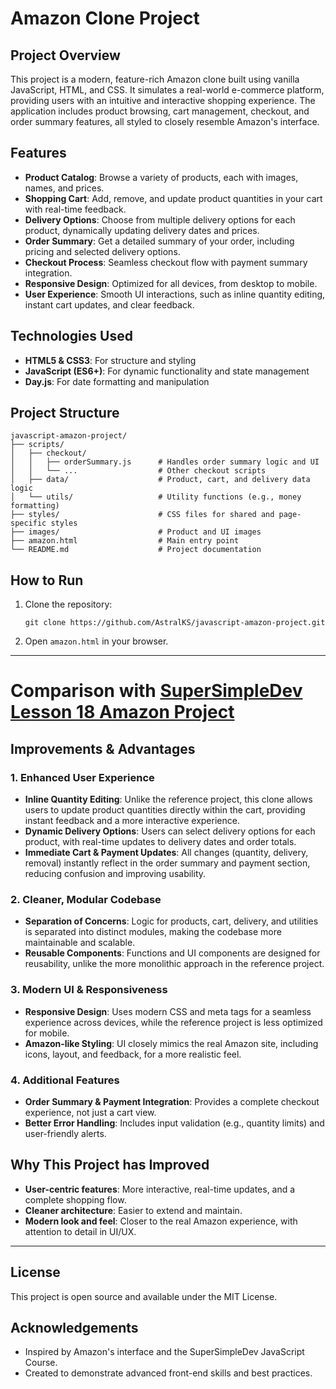 # Amazon Clone Project

## Project Overview
This project is a modern, feature-rich Amazon clone built using vanilla JavaScript, HTML, and CSS. It simulates a real-world e-commerce platform, providing users with an intuitive and interactive shopping experience. The application includes product browsing, cart management, checkout, and order summary features, all styled to closely resemble Amazon's interface.

## Features
- **Product Catalog**: Browse a variety of products, each with images, names, and prices.
- **Shopping Cart**: Add, remove, and update product quantities in your cart with real-time feedback.
- **Delivery Options**: Choose from multiple delivery options for each product, dynamically updating delivery dates and prices.
- **Order Summary**: Get a detailed summary of your order, including pricing and selected delivery options.
- **Checkout Process**: Seamless checkout flow with payment summary integration.
- **Responsive Design**: Optimized for all devices, from desktop to mobile.
- **User Experience**: Smooth UI interactions, such as inline quantity editing, instant cart updates, and clear feedback.

## Technologies Used
- **HTML5 & CSS3**: For structure and styling
- **JavaScript (ES6+)**: For dynamic functionality and state management
- **Day.js**: For date formatting and manipulation

## Project Structure
```
javascript-amazon-project/
├── scripts/
│   ├── checkout/
│   │   ├── orderSummary.js      # Handles order summary logic and UI
│   │   └── ...                  # Other checkout scripts
│   ├── data/                    # Product, cart, and delivery data logic
│   └── utils/                   # Utility functions (e.g., money formatting)
├── styles/                      # CSS files for shared and page-specific styles
├── images/                      # Product and UI images
├── amazon.html                  # Main entry point
└── README.md                    # Project documentation
```

## How to Run
1. Clone the repository:
   ```
   git clone https://github.com/AstralKS/javascript-amazon-project.git
   ```
2. Open `amazon.html` in your browser.

---

# Comparison with [SuperSimpleDev Lesson 18 Amazon Project](https://github.com/SuperSimpleDev/javascript-course/tree/main/2-copy-of-code/lesson-18)

## Improvements & Advantages

### 1. **Enhanced User Experience**
- **Inline Quantity Editing**: Unlike the reference project, this clone allows users to update product quantities directly within the cart, providing instant feedback and a more interactive experience.
- **Dynamic Delivery Options**: Users can select delivery options for each product, with real-time updates to delivery dates and order totals.
- **Immediate Cart & Payment Updates**: All changes (quantity, delivery, removal) instantly reflect in the order summary and payment section, reducing confusion and improving usability.

### 2. **Cleaner, Modular Codebase**
- **Separation of Concerns**: Logic for products, cart, delivery, and utilities is separated into distinct modules, making the codebase more maintainable and scalable.
- **Reusable Components**: Functions and UI components are designed for reusability, unlike the more monolithic approach in the reference project.

### 3. **Modern UI & Responsiveness**
- **Responsive Design**: Uses modern CSS and meta tags for a seamless experience across devices, while the reference project is less optimized for mobile.
- **Amazon-like Styling**: UI closely mimics the real Amazon site, including icons, layout, and feedback, for a more realistic feel.

### 4. **Additional Features**
- **Order Summary & Payment Integration**: Provides a complete checkout experience, not just a cart view.
- **Better Error Handling**: Includes input validation (e.g., quantity limits) and user-friendly alerts.

## Why This Project has Improved
- **User-centric features**: More interactive, real-time updates, and a complete shopping flow.
- **Cleaner architecture**: Easier to extend and maintain.
- **Modern look and feel**: Closer to the real Amazon experience, with attention to detail in UI/UX.

---

## License
This project is open source and available under the MIT License.

## Acknowledgements
- Inspired by Amazon's interface and the SuperSimpleDev JavaScript Course.
- Created to demonstrate advanced front-end skills and best practices.
